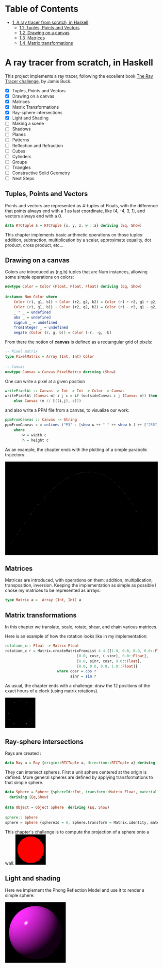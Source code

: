  # Table of Contents
<div class="toc" style="margin-top: 1em;"><ul class="toc-item" id="toc-level0"><li><span><a href="http://localhost:8888/notebooks/Dropbox/Prepared/RayTracer/HaskellVersion/raytracer/README.md#A-ray-tracer-from-scratch,-in-Haskell" data-toc-modified-id="A-ray-tracer-from-scratch,-in-Haskell-1"><span class="toc-item-num">1&nbsp;&nbsp;</span>A ray tracer from scratch, in Haskell</a></span><ul class="toc-item"><li><span><a href="http://localhost:8888/notebooks/Dropbox/Prepared/RayTracer/HaskellVersion/raytracer/README.md#Tuples,-Points-and-Vectors" data-toc-modified-id="Tuples,-Points-and-Vectors-1.1"><span class="toc-item-num">1.1&nbsp;&nbsp;</span>Tuples, Points and Vectors</a></span></li><li><span><a href="http://localhost:8888/notebooks/Dropbox/Prepared/RayTracer/HaskellVersion/raytracer/README.md#Drawing-on-a-canvas" data-toc-modified-id="Drawing-on-a-canvas-1.2"><span class="toc-item-num">1.2&nbsp;&nbsp;</span>Drawing on a canvas</a></span></li><li><span><a href="http://localhost:8888/notebooks/Dropbox/Prepared/RayTracer/HaskellVersion/raytracer/README.md#Matrices" data-toc-modified-id="Matrices-1.3"><span class="toc-item-num">1.3&nbsp;&nbsp;</span>Matrices</a></span></li><li><span><a href="http://localhost:8888/notebooks/Dropbox/Prepared/RayTracer/HaskellVersion/raytracer/README.md#Matrix-transformations" data-toc-modified-id="Matrix-transformations-1.4"><span class="toc-item-num">1.4&nbsp;&nbsp;</span>Matrix transformations</a></span></li></ul></li></ul></div>





# A ray tracer from scratch, in Haskell

This project implements a ray tracer, following the excellent book [The Ray Tracer challenge](http://raytracerchallenge.com), by Jamis Buck.

- [x] Tuples, Points and Vectors
- [x] Drawing on a canvas
- [x] Matrices
- [x] Matrix Transformations
- [x] Ray-sphere intersections
- [x] Light and Shading
- [ ] Making a scene
- [ ] Shadows
- [ ] Planes
- [ ] Patterns
- [ ] Reflection and Refraction
- [ ] Cubes
- [ ] Cylinders
- [ ] Groups
- [ ] Triangles
- [ ] Constructive Solid Geometry
- [ ] Next Steps

## Tuples, Points and Vectors

Points and vectors are represented as 4-tuples of Floats, with the difference that points always end with a 1 as last coordinate, like (4, -4, 3, 1), and vectors always end with a 0.

```haskell
data RTCTuple a = RTCTuple {x, y, z, w ::a} deriving (Eq, Show)
```

This chapter implements basic arithmetic operations on those tuples: addition, subtraction, multiplication by a scalar, approximate equality, dot product, cross product, etc...

## Drawing on a canvas

Colors are introduced as (r,g,b) tuples that are Num instances, allowing some simple operations on colors:

```haskell
newtype Color = Color (Float, Float, Float) deriving (Eq, Show)

instance Num Color where
    Color (r1, g1, b1) + Color (r2, g2, b2) = Color (r1 + r2, g1 + g2, b1 + b2)
    Color (r1, g1, b1) - Color (r2, g2, b2) = Color (r1 - r2, g1 - g2, b1 - b2)
    _ * _ = undefined
    abs _ = undefined
    signum _ = undefined
    fromInteger _ = undefined
    negate (Color (r, g, b)) = Color (-r, -g, -b)
```

From there the notion of **canvas** is defined as a rectangular grid of pixels:
```haskell
-- Pixel matrix
type PixelMatrix = Array (Int, Int) Color

-- Canvas
newtype Canvas = Canvas PixelMatrix deriving (Show)

```
One can write a pixel at a given position
```haskell
writePixelAt :: Canvas -> Int -> Int -> Color -> Canvas
writePixelAt (Canvas m) i j c = if (outsideCanvas i j (Canvas m)) then (Canvas m) 
    else Canvas (m // [((i,j), c)])
```
and also write a PPM file from a canvas, to visualize our work:
```haskell
ppmFromCanvas :: Canvas -> String
ppmFromCanvas c = unlines ("P3" : [show w ++ " " ++ show h ] ++ ["255"] ++ pixelData c)
    where
        w = width c
        h = height c
```

As an example, the chapter ends with the plotting of a simple parabolic trajectory:

![Simple trajectory](./pictures/02-trajectory.png)


## Matrices

Matrices are introduced, with operations on them: addition, multiplication, transposition, inversion. 
Keeping the implementation as simple as possible I chose my matrices to be represented as arrays:

```haskell
type Matrix a =  Array (Int, Int) a
```

## Matrix transformations

In this chapter we translate, scale, rotate, shear, and chain various matrices. 

Here is an example of how the rotation looks like in my implementation:

```haskell
rotation_x:: Float -> Matrix Float
rotation_x r = Matrix.createMatrixFromList 4 4 [[1.0, 0.0, 0.0, 0.0::Float],
                                 [0.0, cosr, (-sinr), 0.0::Float],
                                 [0.0, sinr, cosr, 0.0::Float],
                                 [0.0, 0.0, 0.0, 1.0::Float]]
                        where cosr = cos r
                              sinr = sin r
```
As usual, the chapter ends with a challenge: draw the 12 positions of the exact hours of a clock (using matrix rotations).

![Clock](./pictures/04-clock.png)

## Ray-sphere intersections

Rays are created :

```haskell
data Ray a = Ray {origin::RTCTuple a, direction::RTCTuple a} deriving (Eq, Show)
```

They can intersect spheres. First a unit sphere centered at the origin is defined. More general spheres are defined by applying transformations to that simple sphere. 

```haskell
data Sphere = Sphere {sphereId::Int, transform::Matrix Float, material:: Material}
  deriving (Eq,Show)

data Object = Object Sphere  deriving (Eq, Show)

sphere:: Sphere
sphere = Sphere {sphereId = 0, Sphere.transform = Matrix.identity, material = defaultMaterial}
```

This chapter's challenge is to compute the projection of a sphere onto a wall:
![Projected sphere](./pictures/05-sphere.png)

## Light and shading

Here we implement the Phong Reflection Model and use it to render a simple sphere:

![Phong sphere](./pictures/06-sphere.png)
